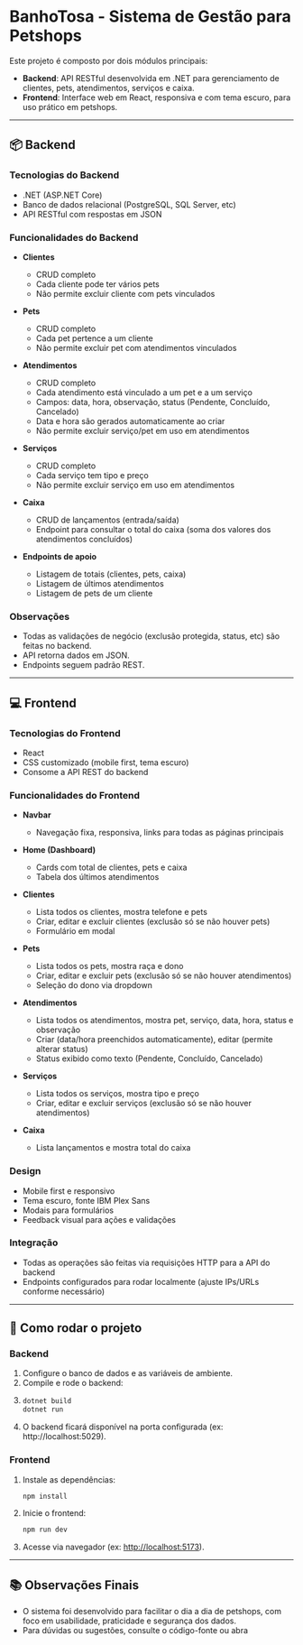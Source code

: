 # BanhoTosa - Sistema de Gestão para Petshops

Este projeto é composto por dois módulos principais:

- **Backend**: API RESTful desenvolvida em .NET para gerenciamento de clientes, pets, atendimentos, serviços e caixa.
- **Frontend**: Interface web em React, responsiva e com tema escuro, para uso prático em petshops.

---

## 📦 Backend

### Tecnologias do Backend

- .NET (ASP.NET Core)
- Banco de dados relacional (PostgreSQL, SQL Server, etc)
- API RESTful com respostas em JSON

### Funcionalidades do Backend

- **Clientes**

  - CRUD completo
  - Cada cliente pode ter vários pets
  - Não permite excluir cliente com pets vinculados

- **Pets**

  - CRUD completo
  - Cada pet pertence a um cliente
  - Não permite excluir pet com atendimentos vinculados

- **Atendimentos**

  - CRUD completo
  - Cada atendimento está vinculado a um pet e a um serviço
  - Campos: data, hora, observação, status (Pendente, Concluído, Cancelado)
  - Data e hora são gerados automaticamente ao criar
  - Não permite excluir serviço/pet em uso em atendimentos

- **Serviços**

  - CRUD completo
  - Cada serviço tem tipo e preço
  - Não permite excluir serviço em uso em atendimentos

- **Caixa**

  - CRUD de lançamentos (entrada/saída)
  - Endpoint para consultar o total do caixa (soma dos valores dos atendimentos concluídos)

- **Endpoints de apoio**
  - Listagem de totais (clientes, pets, caixa)
  - Listagem de últimos atendimentos
  - Listagem de pets de um cliente

### Observações

- Todas as validações de negócio (exclusão protegida, status, etc) são feitas no backend.
- API retorna dados em JSON.
- Endpoints seguem padrão REST.

---

## 💻 Frontend

### Tecnologias do Frontend

- React
- CSS customizado (mobile first, tema escuro)
- Consome a API REST do backend

### Funcionalidades do Frontend

- **Navbar**

  - Navegação fixa, responsiva, links para todas as páginas principais

- **Home (Dashboard)**

  - Cards com total de clientes, pets e caixa
  - Tabela dos últimos atendimentos

- **Clientes**

  - Lista todos os clientes, mostra telefone e pets
  - Criar, editar e excluir clientes (exclusão só se não houver pets)
  - Formulário em modal

- **Pets**

  - Lista todos os pets, mostra raça e dono
  - Criar, editar e excluir pets (exclusão só se não houver atendimentos)
  - Seleção do dono via dropdown

- **Atendimentos**

  - Lista todos os atendimentos, mostra pet, serviço, data, hora, status e observação
  - Criar (data/hora preenchidos automaticamente), editar (permite alterar status)
  - Status exibido como texto (Pendente, Concluído, Cancelado)

- **Serviços**

  - Lista todos os serviços, mostra tipo e preço
  - Criar, editar e excluir serviços (exclusão só se não houver atendimentos)

- **Caixa**
  - Lista lançamentos e mostra total do caixa

### Design

- Mobile first e responsivo
- Tema escuro, fonte IBM Plex Sans
- Modais para formulários
- Feedback visual para ações e validações

### Integração

- Todas as operações são feitas via requisições HTTP para a API do backend
- Endpoints configurados para rodar localmente (ajuste IPs/URLs conforme necessário)

---

## 🚀 Como rodar o projeto

### Backend

1. Configure o banco de dados e as variáveis de ambiente.
2. Compile e rode o backend:
3. ```bash
   dotnet build
   dotnet run
   ```
4. O backend ficará disponível na porta configurada (ex: http://localhost:5029).

### Frontend

1. Instale as dependências:
   ```bash
   npm install
   ```
2. Inicie o frontend:
   ```bash
   npm run dev
   ```
3. Acesse via navegador (ex: <http://localhost:5173>).

---

## 📚 Observações Finais

- O sistema foi desenvolvido para facilitar o dia a dia de petshops, com foco em usabilidade, praticidade e segurança dos dados.
- Para dúvidas ou sugestões, consulte o código-fonte ou abra

